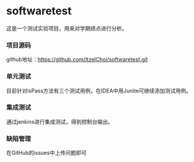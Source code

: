 # softwaretest

这是一个测试实验项目，用来对学期绩点进行分析。

### 项目源码

github地址：https://github.com/ItzelChoi/softwaretest.git

### 单元测试

目前针对isPass方法有三个测试用例，在IDEA中用Junite可继续添加测试用例。

### 集成测试

通过jenkins进行集成测试，得到控制台输出。

### 缺陷管理

在GitHub的issues中上传问题即可